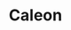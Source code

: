 ---
title: "Caleon"
aliases: [/caleon/]
pagetitle: "Caleon-case | Din livshistorie"
description: "Caleon TODO - men hvor bruges teksten?"

company: "Caleon ApS"
companyLogo: "caleon.png"
companyLogoCss: "border-radius: 50%"
link: "caleon"
color: "#84B949"
img-NotWorkingYet: "/img/cases/idphotos.png"
header: "Din livshistorie journal"
casedescription: "Reflektér og skab forståelse med [Caleon](https://caleon.eu/)."
weight: 6

testimonial: "Caleon kan på det kraftigste anbefale Holion som samarbejdspartner. I udviklingen af Caleon’s app til refleksion over livshistorier, er jeg blevet mødt af kompetent sparring, særligt ift. den tekniske arkitektur. Holion udstråler faglig stolthed, arbejdsglæde og oprigtig interesse i at levere en løsning efter behov og inden for realistiske rammer."
testimonialBy: "Thomas Tarp"
testimonialByImg: "thomastarp.jpg"
testimonialByLink: "https://www.linkedin.com/in/thomasmorgandanielsen/"
testimonialByTitle: "Direktør"

 
testimonialHeader: "I samarbejde med Caleon, har Holion udviklet en brugervenlig og simpel app, hvis formål er at få brugeren til at reflektere over sine livshistorier og følelser. I appen præsenteres brugeren for en række 'Reflection Themes’. Disse er de overordnede temaer, brugeren skal reflektere over. Under hvert reflektionstema, kan brugeren vælge imellem en række emner, tilhørende det pågældende tema. Når der er valgt et emne, vil man blive præsenteret for en række øvelser og spørgsmål, som er designet til at hjælpe og guide brugeren igennem reflektions-processen."


testimonialHolionRolle: "Thomas fra Caleon kom til Holion med et ønske om at få udviklet en app, ud fra hans idé om Caleon. Planen var at få udviklet en MVP, der havde den mest essentielle funktionalitet og som vil skabe et godt udgangspunkt til fremtidig udvikling. Caleon har fra starten lagt vægt på at få udviklet en app, der skal være nem at skalere op, samt billig at vedligeholde. Det skal den, da Caleon fortsat er et mindre projekt, hvorfor vi hos Holion haft fokus på at udvikle en app, der ligger et solidt grundlag for videre udvikling og understøtter alle de korrekte ting, som kræves for at tage appen til nye højder.


I forhold til at holde prisen på et minimalt niveau, er backenden og databasen baseret på en serverless løsning, hvor der ikke er nogen bestemt server til at håndtere systemet, hvilket giver de lavest mulige driftomkostninger."

testimonialTeknikken: "Appen er udviklet i [Flutter](https://flutter.dev/), Googles crossplatform udviklingsværktøj, der gør det muligt at udvikle til iOS og Android på samme tid, og med én kodebase. Backenden består af Microsofts bud på en serverless arkitektur, nemlig en række [Azure Functions](https://azure.microsoft.com/en-us/services/functions). Disse står for at hente data til og fra databasen, som er en [Azure SQL database](https://azure.microsoft.com/en-us/free/sql-database). Alle data er persisteret i den krypterede SQL database. [Humio](http://humio.com/) benyttes til log management, for at kunne følge med i hvordan appen og systemet anvendes af brugeren. Humio anvendes også til fejlhåndtering for systemet."

---